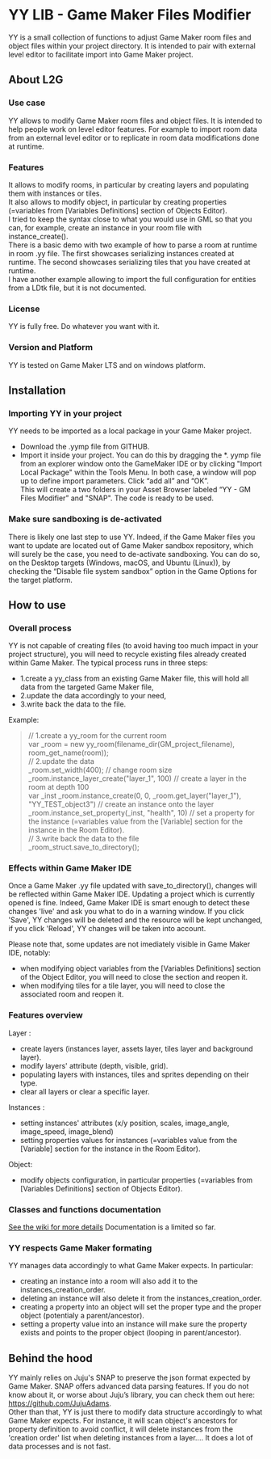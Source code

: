 # YY LIB - Game Maker Files Modifier
YY is a small collection of functions to adjust Game Maker room files and object files within your project directory. It is intended to pair with external level editor to facilitate import into Game Maker project.

## About L2G

### Use case
YY allows to modify Game Maker room files and object files. It is intended to help people work on level editor features. For example to import room data from an external level editor or to replicate in room data modifications done at runtime. 

### Features
It allows to modify rooms, in particular by creating layers and populating them with instances or tiles.  
It also allows to modify object, in particular by creating properties (=variables from [Variables Definitions] section of Objects Editor).  
I tried to keep the syntax close to what you would use in GML so that you can, for example, create an instance in your room file with instance_create().  
There is a basic demo with two example of how to parse a room at runtime in room .yy file. The first showcases serializing instances created at runtime. The second showcases serializing tiles that you have created at runtime.  
I have another example allowing to import the full configuration for entities from a LDtk file, but it is not documented.

### License
YY is fully free. Do whatever you want with it.

### Version and Platform
YY is tested on Game Maker LTS and on windows platform.


## Installation

### Importing YY in your project
YY needs to be imported as a local package in your Game Maker project.
-	Download the .yymp file from GITHUB.
-	Import it inside your project. You can do this by dragging the *. yymp file from an explorer window onto the GameMaker IDE or by clicking "Import Local Package" within the Tools Menu. In both case, a window will pop up to define import parameters. Click “add all” and “OK”.  
This will create a two folders in your Asset Browser labeled “YY - GM Files Modifier” and "SNAP". The code is ready to be used.

### Make sure sandboxing is de-activated
There is likely one last step to use YY. Indeed, if the Game Maker files you want to update are located out of Game Maker sandbox repository, which will surely be the case, you need to de-activate sandboxing. You can do so, on the Desktop targets (Windows, macOS, and Ubuntu (Linux)), by checking the “Disable file system sandbox” option in the Game Options for the target platform.


## How to use

### Overall process
YY is not capable of creating files (to avoid having too much impact in your project structure), you will need to recycle existing files already created within Game Maker. 
The typical process runs in three steps: 
-	1.create a yy_class from an existing Game Maker file, this will hold all data from the targeted Game Maker file, 
-	2.update the data accordingly to your need, 
-	3.write back the data to the file.

Example:<br>
> // 1.create a yy_room for the current room<br>
> var _room = new yy_room(filename_dir(GM_project_filename), room_get_name(room)); <br>
> // 2.update the data<br>
> _room.set_width(400); // change room size<br>
> _room.instance_layer_create("layer_1", 100) // create a layer in the room at depth 100<br>
> var _inst _room.instance_create(0, 0, _room.get_layer("layer_1"), "YY_TEST_object3") // create an instance onto the layer<br>
> _room.instance_set_property(_inst, "health", 10) // set a property for the instance (=variables value from the [Variable] section for the instance in the Room Editor).<br>
// 3.write back the data to the file<br>
_room_struct.save_to_directory();<br>

### Effects within Game Maker IDE
Once a Game Maker .yy file updated with save_to_directory(), changes will be reflected within Game Maker IDE. Updating a project which is currently opened is fine. Indeed, Game Maker IDE is smart enough to detect these changes 'live' and ask you what to do in a warning window. If you click 'Save', YY changes will be deleted and the resource will be kept unchanged, if you click 'Reload', YY changes will be taken into account.  

Please note that, some updates are not imediately visible in Game Maker IDE, notably:
- when modifying object variables from the [Variables Definitions] section of the Object Editor, you will need to close the section and reopen it.
- when modifying tiles for a tile layer, you will need to close the associated room and reopen it.

### Features overview
Layer :
- create layers (instances layer, assets layer, tiles layer and background layer).
- modify layers' attribute (depth, visible, grid).
- populating layers with instances, tiles and sprites depending on their type.
- clear all layers or clear a specific layer. 

Instances : 
- setting instances' attributes (x/y position, scales, image_angle, image_speed, image_blend)
- setting properties values for instances (=variables value from the [Variable] section for the instance in the Room Editor). 

Object:
- modify objects configuration, in particular properties (=variables from [Variables Definitions] section of Objects Editor).


### Classes and functions documentation
[See the wiki for more details](https://github.com/MichelVGameMaker/YY_LIB/wiki) 
Documentation is a limited so far.

### YY respects Game Maker formating
YY manages data accordingly to what Game Maker expects. In particular:
- creating an instance into a room will also add it to the instances_creation_order.
- deleting an instance will also delete it from the instances_creation_order.
- creating a property into an object will set the proper type and the proper object (potentialy a parent/ancestor).
- setting a property value into an instance will make sure the property exists and points to the proper object (looping in parent/ancestor).


## Behind the hood

YY mainly relies on Juju's SNAP to preserve the json format expected by Game Maker. SNAP offers advanced data parsing features. If you do not know about it, or worse about Juju’s library, you can check them out here: https://github.com/JujuAdams.  
Other than that, YY is just there to modify data structure accordingly to what Game Maker expects. For instance, it will scan object's ancestors for property definition to avoid conflict, it will delete instances from the 'creation order' list when deleting instances from a layer.... It does a lot of data processes and is not fast.
